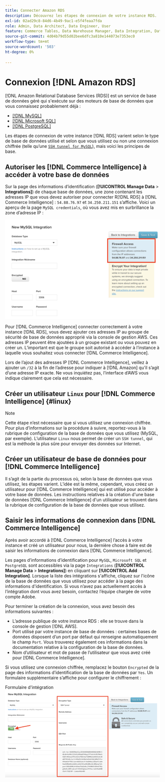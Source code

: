 ```yaml
---
title: Connecter Amazon RDS
description: Découvrez les étapes de connexion de votre instance RDS.
exl-id: 02ad29c8-84d6-4b49-9ac1-e5f4feaa7fda
role: Admin, Data Architect, Data Engineer, User
feature: Commerce Tables, Data Warehouse Manager, Data Integration, Data Import/Export
source-git-commit: 4d04b79d55d02bee6dfc3a810e144073e7353ec0
workflow-type: tm+mt
source-wordcount: '503'
ht-degree: 0%

---
```


# Connexion [!DNL Amazon RDS]

[!DNL Amazon Relational Database Services (RDS)] est un service de base de données géré qui s&#39;exécute sur des moteurs de base de données que vous connaissez probablement déjà :

* [[!DNL MySQL]](../integrations/mysql-via-a-direct-connection.md)
* [[!DNL Microsoft SQL]](../integrations/microsoft-sql-server.md)
* [[!DNL PostgreSQL]](../integrations/postgresql.md)

Les étapes de connexion de votre instance [!DNL RDS] varient selon le type de base de données utilisé et selon que vous utilisez ou non une connexion chiffrée (telle qu’une [`SSH tunnel for MySQL`](../integrations/mysql-via-ssh-tunnel.md)), mais voici les principes de base.

## Autoriser les [!DNL Commerce Intelligence] à accéder à votre base de données

Sur la page des informations d’identification (**[!UICONTROL Manage Data** > **Integrations]**) de chaque base de données, une zone contenant les adresses IP que vous devez autoriser pour connecter R[!DNL RDS] à [!DNL Commerce Intelligence] : `54.88.76.97` et `34.250.211.151` s’affiche. Voici un aperçu de la page `MySQL credentials`, où vous avez mis en surbrillance la zone d’adresse IP :

![Paramètres du groupe de sécurité Amazon RDS affichant la configuration des adresses IP](../../../assets/RDS_IP.png)

Pour [!DNL Commerce Intelligence] connecter correctement à votre instance [!DNL RDS], vous devez ajouter ces adresses IP au groupe de sécurité de base de données approprié via la console de gestion AWS. Ces adresses IP peuvent être ajoutées à un groupe existant ou vous pouvez en créer un. L’important est que le groupe soit autorisé à accéder à l’instance à laquelle vous souhaitez vous connecter [!DNL Commerce Intelligence].

Lors de l’ajout des adresses IP [!DNL Commerce Intelligence], veillez à ajouter un `/32` à la fin de l’adresse pour indiquer à [!DNL Amazon] qu’il s’agit d’une adresse IP exacte. Ne vous inquiétez pas, l’interface d’AWS vous indique clairement que cela est nécessaire.

## Créer un utilisateur `Linux` pour [!DNL Commerce Intelligence] {#linux}

>[!NOTE]
>
>Cette étape n’est nécessaire que si vous utilisez une connexion chiffrée. Pour plus d’informations sur la procédure à suivre, reportez-vous à la rubrique de configuration de la base de données que vous utilisez (MySQL, par exemple). L’utilisateur `Linux` nous permet de créer un `SSH tunnel`, qui est la méthode la plus sûre pour envoyer des données sur Internet.

## Créer un utilisateur de base de données pour [!DNL Commerce Intelligence]

Il s’agit de la partie du processus où, selon la base de données que vous utilisez, les étapes varient. L’idée est la même, cependant, vous créez un utilisateur pour [!DNL Commerce Intelligence] qui est utilisé pour accéder à votre base de données. Les instructions relatives à la création d&#39;une base de données [!DNL Commerce Intelligence] d&#39;un utilisateur se trouvent dans la rubrique de configuration de la base de données que vous utilisez.

## Saisir les informations de connexion dans [!DNL Commerce Intelligence]

Après avoir accordé à [!DNL Commerce Intelligence] l’accès à votre instance et créé un utilisateur pour nous, la dernière chose à faire est de saisir les informations de connexion dans [!DNL Commerce Intelligence].

Les pages d’informations d’identification pour `MySQL`, `Microsoft SQL` et `PostgreSQL` sont accessibles via la page `Integrations` (**[!UICONTROL Manage Data** > **Integrations]**) en cliquant sur **[!UICONTROL Add Integration]**. Lorsque la liste des intégrations s&#39;affiche, cliquez sur l&#39;icône de la base de données que vous utilisez pour accéder à la page des informations d&#39;identification. Si vous n’avez pas actuellement accès à l’intégration dont vous avez besoin, contactez l’équipe chargée de votre compte Adobe.

Pour terminer la création de la connexion, vous avez besoin des informations suivantes :

* L’adresse publique de votre instance RDS : elle se trouve dans la console de gestion [!DNL AWS].
* Port utilisé par votre instance de base de données : certaines bases de données disposent d’un port par défaut qui renseigne automatiquement le champ `Port`. Vous trouverez également ces informations dans la documentation relative à la configuration de la base de données.
* Nom d’utilisateur et mot de passe de l’utilisateur que vous avez créé pour [!DNL Commerce Intelligence].

Si vous utilisez une connexion chiffrée, remplacez le bouton `Encrypted` de la page des informations d’identification de la base de données par `Yes`. Un formulaire supplémentaire s’affiche pour configurer le chiffrement :

Formulaire d&#39;intégration ![SQL avec chiffrement activé affichant l&#39;option Oui ](../../../assets/sql-integration-encrypted-yes.png)


